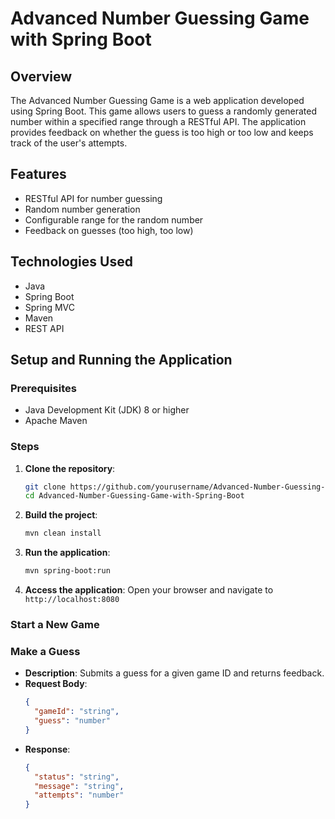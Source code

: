 # Advanced Number Guessing Game with Spring Boot

## Overview

The Advanced Number Guessing Game is a web application developed using Spring Boot. This game allows users to guess a randomly generated number within a specified range through a RESTful API. The application provides feedback on whether the guess is too high or too low and keeps track of the user's attempts.

## Features

- RESTful API for number guessing
- Random number generation
- Configurable range for the random number
- Feedback on guesses (too high, too low)

## Technologies Used

- Java
- Spring Boot
- Spring MVC
- Maven
- REST API

## Setup and Running the Application

### Prerequisites

- Java Development Kit (JDK) 8 or higher
- Apache Maven

### Steps

1. **Clone the repository**:
    ```sh
    git clone https://github.com/yourusername/Advanced-Number-Guessing-Game-with-Spring-Boot.git
    cd Advanced-Number-Guessing-Game-with-Spring-Boot
    ```

2. **Build the project**:
    ```sh
    mvn clean install
    ```

3. **Run the application**:
    ```sh
    mvn spring-boot:run
    ```

4. **Access the application**:
    Open your browser and navigate to `http://localhost:8080`


### Start a New Game

### Make a Guess
- **Description**: Submits a guess for a given game ID and returns feedback.
- **Request Body**:
    ```json
    {
      "gameId": "string",
      "guess": "number"
    }
    ```
- **Response**:
    ```json
    {
      "status": "string",
      "message": "string",
      "attempts": "number"
    }
    ```




